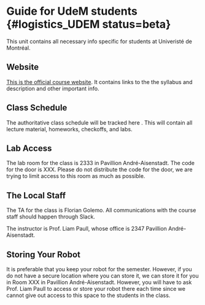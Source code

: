 # Guide for UdeM students {#logistics_UDEM status=beta}

This unit contains all necessary info specific for students at Univeristé de Montréal.

## Website

[This is the official course website](http://duckietown.org/classes/2017/17-Montreal/).
It contains links to the the syllabus and description and other important info.

## Class Schedule

The authoritative class schedule will be tracked here [](#schedule_UDEM).
This will contain all lecture material, homeworks, checkoffs, and labs.

## Lab Access

The lab room for the class is 2333 in Pavillion André-Aisenstadt.
The code for the door is XXX. Please do not distribute the code for the door, we are trying to limit access to this room as much as possible.

## The Local Staff

The TA for the class is Florian Golemo. All communications with the course staff should happen through Slack.

The instructor is Prof. Liam Paull, whose office is 2347 Pavillion André-Aisenstadt.

## Storing Your Robot

It is preferable that you keep your robot for the semester. However, if you do not have a secure location where you can store it, we can store it for you in Room XXX in Pavillion André-Aisenstadt. However, you will have to ask Prof. Liam Paull to access or store your robot there each time since we cannot give out access to this space to the students in the class.
